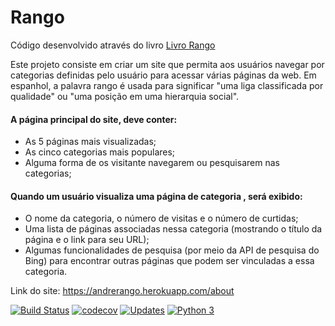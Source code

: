 # Rango
Código desenvolvido através do livro [Livro Rango](https://leanpub.com/tangowithdjango19/)

Este projeto consiste em criar um site que permita aos usuários navegar por categorias definidas pelo usuário para
acessar várias páginas da web. Em espanhol, a palavra rango é usada para significar "uma liga classificada por 
qualidade" ou "uma posição em uma hierarquia social".

#### A página principal do site, deve conter:
- As 5 páginas mais visualizadas;
- As cinco categorias mais populares;
- Alguma forma de os visitante navegarem ou pesquisarem nas categorias;
    
#### Quando um usuário visualiza uma página de categoria , será exibido:
- O nome da categoria, o número de visitas e o número de curtidas;
- Uma lista de páginas associadas nessa categoria (mostrando o título da página e o link para seu URL);
- Algumas funcionalidades de pesquisa (por meio da API de pesquisa do Bing) para encontrar outras páginas que podem ser vinculadas a essa categoria.

Link do site:  https://andrerango.herokuapp.com/about

[![Build Status](https://travis-ci.com/andremenezees/Rango.svg?branch=master)](https://travis-ci.com/andremenezees/Rango)
[![codecov](https://codecov.io/gh/andremenezees/Rango/branch/master/graph/badge.svg)](https://codecov.io/gh/andremenezees/Rango)
[![Updates](https://pyup.io/repos/github/andremenezees/Rango/shield.svg)](https://pyup.io/repos/github/andremenezees/Rango/)
[![Python 3](https://pyup.io/repos/github/andremenezees/Rango/python-3-shield.svg)](https://pyup.io/repos/github/andremenezees/Rango/)
